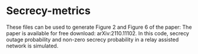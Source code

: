 # Secrecy-metrics
These files can be used to generate Figure 2 and Figure 6 of the paper:
The paper is available for free download: arXiv:2110.11102. 
In this code, secrecy outage probability and non-zero secrecy probability in a relay assisted network is simulated.
